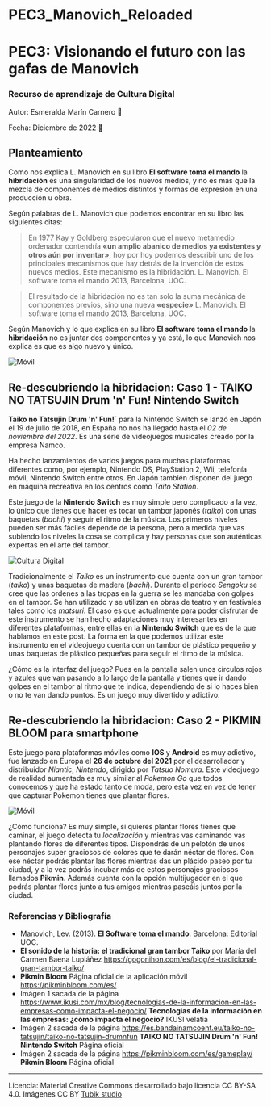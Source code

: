 # PEC3_Manovich_Reloaded
# PEC3: Visionando el futuro con las gafas de Manovich 

### Recurso de aprendizaje de Cultura Digital 


Autor: Esmeralda Marín Carnero :cherry_blossom:


Fecha: Diciembre de 2022 :notebook_with_decorative_cover:


## Planteamiento


Como nos explica L. Manovich en su libro **El software toma el mando** la **hibridación** es una singularidad de los nuevos medios, y no es más que la mezcla de componentes de medios distintos y formas de expresión en una producción u obra.

Según palabras de L. Manovich que podemos encontrar en su libro las siguientes citas:
>En 1977 Kay y Goldberg especularon que el nuevo metamedio ordenador contendría **«un amplio abanico de medios ya existentes y otros aún por inventar»**, hoy por hoy podemos describir uno de los principales mecanismos que hay detrás de la invención de estos nuevos medios. Este mecanismo es la hibridación. L. Manovich. El software toma el mando 2013, Barcelona, UOC.

>El resultado de la hibridación no es tan solo la suma mecánica de componentes previos, sino una nueva **«especie»** L. Manovich. El software toma el mando 2013, Barcelona, UOC.

Según Manovich y lo que explica en su libro **El software toma el mando** la **hibridación** no es juntar dos componentes y ya está, lo que Manovich nos explica es que es algo nuevo y único.

![Móvil](https://www.ikusi.com/wp-content/uploads/2022/06/post_thumbnail-4efabca9bd56b38edc0058c4ba006481.jpeg) 


## Re-descubriendo la hibridacion: Caso 1 - TAIKO NO TATSUJIN Drum 'n' Fun! Nintendo Switch

**Taiko no Tatsujin Drum 'n' Fun!´** para la Nintendo Switch se lanzó en Japón el 19 de julio de 2018, en España no nos ha llegado hasta el _02 de noviembre del 2022_. Es una serie de videojuegos musicales creado por la empresa Namco. 

Ha hecho lanzamientos de varios juegos para muchas plataformas diferentes como, por ejemplo, Nintendo DS, PlayStation 2, Wii, telefonía móvil, Nintendo Switch entre otros. En Japón también disponen del juego en máquina recreativa en los centros como _Taito Station_.

Este juego de la **Nintendo Switch** es muy simple pero complicado a la vez, lo único que tienes que hacer es tocar un tambor japonés (_taiko_) con unas baquetas (_bachi_) y seguir el ritmo de la música. Los primeros niveles pueden ser más fáciles depende de la persona, pero a medida que vas subiendo los niveles la cosa se complica y hay personas que son auténticas expertas en el arte del tambor.

![Cultura Digital](https://p325k7wa.twic.pics/high/taiko-no-tatsujin/taiko-no-tatsujin-drum'n'fun/04-retailers/taiko-drumnfun_retailer_pack.png?twic=v1/step=10/quality=80/max=630) 

Tradicionalmente el _Taiko_ es un instrumento que cuenta con un gran tambor (_taiko_) y unas baquetas de madera (_bachi_). Durante el periodo _Sengoku_ se cree que las ordenes a las tropas en la guerra se les mandaba con golpes en el tambor. Se han utilizado y se utilizan en obras de teatro y en festivales tales como los _matsuri_. El caso es que actualmente para poder disfrutar de este instrumento se han hecho adaptaciones muy interesantes en diferentes plataformas, entre ellas en la **Nintendo Switch** que es de la que hablamos en este post. La forma en la que podemos utilizar este instrumento en el videojuego cuenta con un tambor de plástico pequeño y unas baquetas de plástico pequeñas para seguir el ritmo de la música.

¿Cómo es la interfaz del juego? Pues en la pantalla salen unos círculos rojos y azules que van pasando a lo largo de la pantalla y tienes que ir dando golpes en el tambor al ritmo que te indica, dependiendo de si lo haces bien o no te van dando puntos. Es un juego muy divertido y adictivo.


## Re-descubriendo la hibridacion: Caso 2 - PIKMIN BLOOM para smartphone

Este juego para plataformas móviles como **IOS** y **Android** es muy adictivo, fue lanzado en Europa el **26 de octubre del 2021** por el desarrollador y distribuidor _Niantic_, _Nintendo_, dirigido por _Tatsuo Nomura_. Este videojuego de realidad aumentada es muy similar al _Pokemon Go_ que todos conocemos y que ha estado tanto de moda, pero esta vez en vez de tener que capturar Pokemon tienes que plantar flores. 

![Móvil](https://lh3.googleusercontent.com/jPlKRonfYO8DY3jr4MHJTNy-6_yRuiz6GEu33aT0cIBokWCbhR4ay_QBljIl08PJUhczzHwnvtjX-WtZg-fm3ZdgRUfaBi4VB9yVXHQ=rw-e365-w1440) 


¿Cómo funciona? Es muy simple, si quieres plantar flores tienes que caminar, el juego detecta tu _localización_ y mientras vas caminando vas plantando flores de diferentes tipos. Dispondrás de un pelotón de unos personajes super graciosos de colores que te darán néctar de flores. Con ese néctar podrás plantar las flores mientras das un plácido paseo por tu ciudad, y a la vez podrás incubar más de estos personajes graciosos llamados **Pikmin**. Además cuenta con la opción multijugador en el que podrás plantar flores junto a tus amigos mientras paseáis juntos por la ciudad.


### Referencias y Bibliografía

* Manovich, Lev. (2013). **El Software toma el mando**. Barcelona: Editorial UOC. 
* **El sonido de la historia: el tradicional gran tambor Taiko** por María del Carmen Baena Lupiáñez https://gogonihon.com/es/blog/el-tradicional-gran-tambor-taiko/
* **Pikmin Bloom** Página oficial de la aplicación móvil https://pikminbloom.com/es/
* Imágen 1 sacada de la página https://www.ikusi.com/mx/blog/tecnologias-de-la-informacion-en-las-empresas-como-impacta-el-negocio/ **Tecnologías de la información en las empresas: ¿cómo impacta el negocio?** IKUSI velatia
* Imágen 2 sacada de la página https://es.bandainamcoent.eu/taiko-no-tatsujin/taiko-no-tatsujin-drumnfun **TAIKO NO TATSUJIN Drum 'n' Fun! Nintendo Switch** Página oficial
* Imágen 2 sacada de la página https://pikminbloom.com/es/gameplay/ **Pikmin Bloom** Página oficial

----

Licencia: Material Creative Commons desarrollado bajo licencia CC BY-SA 4.0. Imágenes CC BY [Tubik studio](https://blog.tubikstudio.com/how-to-create-original-flat-illustrations-designers-tips/) 

